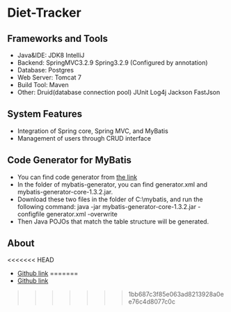 # Diet-Tracker

Frameworks and Tools
-----------------------------------
* Java&IDE: JDK8 IntelliJ
* Backend:  SpringMVC3.2.9 Spring3.2.9 \(Configured by annotation)
* Database: Postgres
* Web Server: Tomcat 7
* Build Tool: Maven
* Other: Druid(database connection pool) JUnit Log4j Jackson FastJson

System Features
-----------------------------------
* Integration of Spring core, Spring MVC, and MyBatis
* Management of users through CRUD interface

Code Generator for MyBatis
-----------------------------------
* You can find code generator from [the link](http://mybatis.github.io/generator/)
* In the folder of mybatis-generator, you can find generator.xml and mybatis-generator-core-1.3.2.jar. 
* Download these two files in the folder of C:\mybatis, and run the following command:
  java -jar mybatis-generator-core-1.3.2.jar -configfile generator.xml -overwrite
* Then Java POJOs that match the table structure will be generated.

About
-----------------------------------
<<<<<<< HEAD
* [Github link](https://github.com/iuanshuai)
=======
* [Github link](https://github.com/iuanshuai)
>>>>>>> 1bb687c3f85e063ad8213928a0ee76c4d8077c0c
